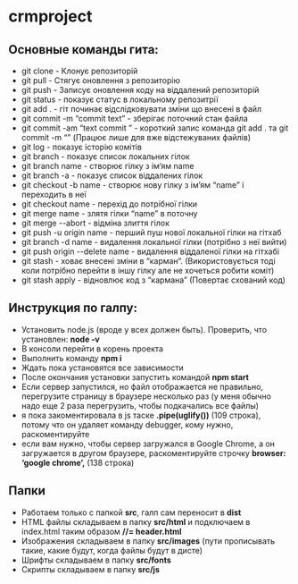 # crmproject

## Основные команды гита:
* git clone - Клонує репозиторій
* git pull - Стягує оновлення з репозиторію
* git push - Записує оновлення коду на віддалений репозиторій
* git status - показує статус в локальному репозитрії
* git add . - гіт починає відслідковувати зміни що внесені в файл
* git commit -m “commit text” - зберігає поточний стан файла
* git commit -am “text commit ” - короткий запис команда git add . та git commit -m “” (Працює лише для вже відстежуваних файлів)
* git log - показує історію комітів
* git branch - показує список локальних гілок
* git branch name - створює гілку з ім‘ям name
* git branch -a - показує список віддалених гілок
* git checkout -b name - створює нову гілку з ім’ям “name” і переходить в неї
* git checkout name - перехід до потрібної гілки
* git merge name - злятя гілки “name” в поточну
* git merge --abort - відміна злиття гілок
* git push -u origin name - перший пуш нової локальної гілки на гітхаб
* git branch -d name - видалення локальної гілки (потрібно з неї вийти)
* git push origin --delete name - видалення віддаленої гілки на гітхабі
* git stash - ховає внесені зміни в “карман“. (Використовується тоді коли потрібно перейти в іншу гілку але не хочеться робити коміт)
* git stash apply - відновлює код з “кармана” (Повертає схований код)

## Инструкция по галпу:
* Установить node.js (вроде у всех должен быть). Проверить, что установлен: **node -v**
* В консоли перейти в корень проекта
* Выполнить команду **npm i**
* Ждать пока установятся все зависимости
* После окончания установки запустить командой **npm start**
* Если сервер запустился, но файл отображается не правильно, перегрузите страницу в браузере несколько раз (у меня обычно надо еще 2 раза перегрузить, чтобы подкачались все файлы)
* я пока закоментировала в js таске **.pipe(uglify())** (109 строка), потому что он удаляет команду debugger, кому нужно, раскоментируйте
* если вам нужно, чтобы сервер загружался в Google Chrome, а он загружается в другом браузере, раскоментируйте строчку **browser: ‘google chrome’,** (138 строка)

## Папки
* Работаем только с папкой **src**, галп сам переносит в **dist**
* HTML файлы складываем в папку **src/html** и подключаем в index.html таким образом **//= header.html**
* Изображения складываем в папку **src/images** (пути прописывать такие, какие будут, когда файлы будут в дисте)
* Шрифты складываем в папку **src/fonts**
* Скрипты складываем в папку **src/js**